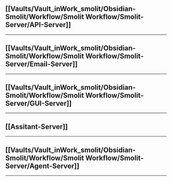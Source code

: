 ## [[Vaults/Vault_inWork_smolit/Obsidian-Smolit/Workflow/Smolit Workflow/Smolit-Server/API-Server]]

___

## [[Vaults/Vault_inWork_smolit/Obsidian-Smolit/Workflow/Smolit Workflow/Smolit-Server/Email-Server]]

___

## [[Vaults/Vault_inWork_smolit/Obsidian-Smolit/Workflow/Smolit Workflow/Smolit-Server/GUI-Server]]

___

## [[Assitant-Server]]

___

## [[Vaults/Vault_inWork_smolit/Obsidian-Smolit/Workflow/Smolit Workflow/Smolit-Server/Agent-Server]]

___
